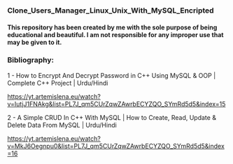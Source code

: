 ### Clone_Users_Manager_Linux_Unix_With_MySQL_Encripted

####  This repository has been created by me with the sole purpose of being educational and beautiful. I am not responsible for any improper use that may be given to it.


### Bibliography:

1 - How to Encrypt And Decrypt Password in C++ Using MySQL & OOP | Complete C++ Project | Urdu/Hindi

https://yt.artemislena.eu/watch?v=IutjJ1FNAkg&list=PL7J_qm5CUrZqwZAwrbECYZQO_SYmRd5d5&index=15


2 - A Simple CRUD In C++ With MySQL | How to Create, Read, Update & Delete Data From MySQL | Urdu/Hindi

https://yt.artemislena.eu/watch?v=MkJ6Oegnpu0&list=PL7J_qm5CUrZqwZAwrbECYZQO_SYmRd5d5&index=16
